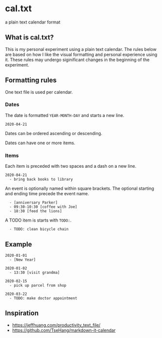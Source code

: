 # cal.txt
a plain text calendar format

## What is cal.txt?
This is my personal experiment using a plain text calendar. The rules below are
based on how I like the visual formatting and personal experience using it.
These rules may undergo siginificant changes in the beginning of the
experiment.

## Formatting rules
One text file is used per calendar.

### Dates
The date is formatted `YEAR-MONTH-DAY` and starts a new line.

    2020-04-21

Dates can be ordered ascending or descending.

Dates can have one or more items.

### Items
Each item is preceded with two spaces and a dash on a new line.

    2020-04-21
      - bring back books to library

An event is optionally named within square brackets. The optional starting and ending time
precede the event name.

      - [anniversary Parker]
      - 09:30-10:30 [coffee with Joe]
      - 18:30 [feed the lions]

A TODO item is starts with `TODO:`.

      - TODO: clean bicycle chain

## Example

    2020-01-01
      - [New Year]

    2020-01-02
      - 13:30 [visit grandma]

    2020-02-15
      - pick up parcel from shop

    2020-03-22
      - TODO: make doctor appointment

## Inspiration
- https://jeffhuang.com/productivity_text_file/
- https://github.com/TseHang/markdown-it-calendar
